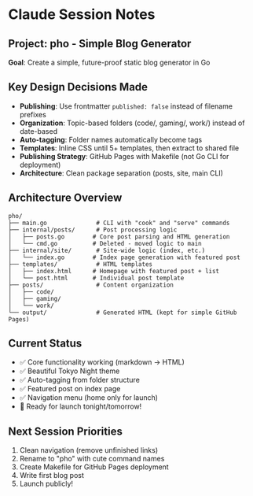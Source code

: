 # Claude Session Notes

## Project: pho - Simple Blog Generator
**Goal**: Create a simple, future-proof static blog generator in Go

## Key Design Decisions Made
- **Publishing**: Use frontmatter `published: false` instead of filename prefixes
- **Organization**: Topic-based folders (code/, gaming/, work/) instead of date-based
- **Auto-tagging**: Folder names automatically become tags
- **Templates**: Inline CSS until 5+ templates, then extract to shared file
- **Publishing Strategy**: GitHub Pages with Makefile (not Go CLI for deployment)
- **Architecture**: Clean package separation (posts, site, main CLI)

## Architecture Overview
```
pho/
├── main.go              # CLI with "cook" and "serve" commands
├── internal/posts/      # Post processing logic
│   ├── posts.go        # Core post parsing and HTML generation
│   └── cmd.go          # Deleted - moved logic to main
├── internal/site/       # Site-wide logic (index, etc.)
│   └── index.go        # Index page generation with featured post
├── templates/           # HTML templates
│   ├── index.html      # Homepage with featured post + list
│   └── post.html       # Individual post template
├── posts/               # Content organization
│   ├── code/
│   ├── gaming/
│   └── work/
└── output/              # Generated HTML (kept for simple GitHub Pages)
```

## Current Status
- ✅ Core functionality working (markdown → HTML)
- ✅ Beautiful Tokyo Night theme
- ✅ Auto-tagging from folder structure
- ✅ Featured post on index page
- ✅ Navigation menu (home only for launch)
- 🚀 Ready for launch tonight/tomorrow!

## Next Session Priorities
1. Clean navigation (remove unfinished links)
2. Rename to "pho" with cute command names
3. Create Makefile for GitHub Pages deployment
4. Write first blog post
5. Launch publicly!